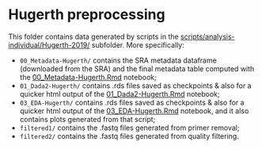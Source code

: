 # Hugerth preprocessing

This folder contains data generated by scripts in the [scripts/analysis-individual/Hugerth-2019/](../../../scripts/analysis-individual/Hugerth-2019/) subfolder. More specifically:
- `00_Metadata-Hugerth/` contains the SRA metadata dataframe (downloaded from the SRA) and the final metadata table computed with the [00_Metadata-Hugerth.Rmd](../../../scripts/analysis-individual/Hugerth-2019/00_Metadata-Hugerth.Rmd) notebook;
- `01_Dada2-Hugerth/` contains .rds files saved as checkpoints & also for a quicker html output of the [01_Dada2-Hugerth.Rmd](../../../scripts/analysis-individual/Hugerth-2019/01_Dada2-Hugerth.Rmd) notebook;
- `03_EDA-Hugerth/` contains .rds files saved as checkpoints & also for a quicker html output of the [03_EDA-Hugerth.Rmd](../../../scripts/analysis-individual/Hugerth-2019/03_EDA-Hugerth.Rmd) notebook, and it also contains plots generated from that script;
- `filtered1/` contains the .fastq files generated from primer removal;
- `filtered2/` contains the .fastq files generated from quality filtering.